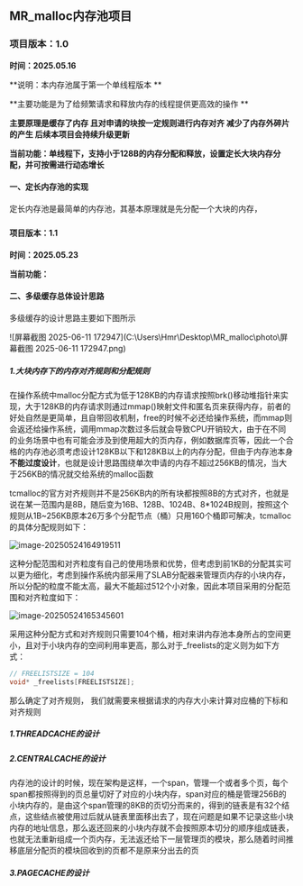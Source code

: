 ## MR_malloc内存池项目

### 项目版本：1.0

**时间：2025.05.16**

**说明：本内存池属于第一个单线程版本 **

**主要功能是为了给频繁请求和释放内存的线程提供更高效的操作 **

**主要原理是缓存了内存 且对申请的块按一定规则进行内存对齐 减少了内存外碎片的产生 后续本项目会持续升级更新**

**当前功能：单线程下，支持小于128B的内存分配和释放，设置定长大块内存分配，并可按需进行动态增长**

#### 一、定长内存池的实现

定长内存池是最简单的内存池，其基本原理就是先分配一个大块的内存，







##### 

#### 项目版本：1.1

**时间：2025.05.23**

**当前功能：**

#### 二、多级缓存总体设计思路

多级缓存的设计思路主要如下图所示

![屏幕截图 2025-06-11 172947](C:\Users\Hmr\Desktop\MR_malloc\photo\屏幕截图 2025-06-11 172947.png)



##### 1.大块内存下的内存对齐规则和分配规则

在操作系统中malloc分配方式为低于128KB的内存请求按照brk()移动堆指针来实现，大于128KB的内存请求则通过mmap()映射文件和匿名页来获得内存，前者的好处自然是更简单，且自带回收机制，free的时候不必还给操作系统，而mmap则会返还给操作系统，调用mmap次数过多后就会导致CPU开销较大，由于在不同的业务场景中也有可能会涉及到使用超大的页内存，例如数据库页等，因此一个合格的内存池必须考虑设计128KB以下和128KB以上的内存分配，但由于内存池本身**不能过度设计**，也就是设计思路围绕单次申请的内存不超过256KB的情况，当大于256KB的情况就交给系统的malloc函数

tcmalloc的官方对齐规则并不是256KB内的所有块都按照8B的方式对齐，也就是说在某一范围内是8B，随后变为16B、128B、1024B、8*1024B规则，按照这个规则从1B~256KB原本26万多个分配节点（桶）只用160个桶即可解决，tcmalloc的具体分配规则如下：

![image-20250524164919511](C:\Users\Hmr\Desktop\MR_malloc\photo\image-20250524164919511.png)

这种分配范围和对齐粒度有自己的使用场景和优势，但考虑到前1KB的分配其实可以更为细化，考虑到操作系统内部采用了SLAB分配器来管理页内存的小块内存，所以分配的粒度不能太高，最大不能超过512个小对象，因此本项目采用的分配范围和对齐粒度如下：

![image-20250524165345601](C:\Users\Hmr\Desktop\MR_malloc\photo\image-20250524165345601.png)

采用这种分配方式和对齐规则只需要104个桶，相对来讲内存池本身所占的空间更小，且对于小块内存的空间利用率更高，那么对于_freelists的定义则为如下方式：

```cpp
// FREELISTSIZE = 104
void* _freelists[FREELISTSIZE];
```

那么确定了对齐规则， 我们就需要来根据请求的内存大小来计算对应桶的下标和对齐规则

##### 1.THREADCACHE的设计





##### 2.CENTRALCACHE的设计



内存池的设计的时候，现在架构是这样，一个span，管理一个或者多个页，每个span都按照得到的页总量切好了对应的小块内存，span对应的桶是管理256B的小块内存的，是由这个span管理的8KB的页切分而来的，得到的链表是有32个结点，这些结点被使用过后就从链表里面移出去了，现在问题是如果不记录这些小块内存的地址信息，那么返还回来的小块内存就不会按照原本切分的顺序组成链表，也就无法重新组成一个页内存，无法返还给下一层管理页的模块，那么随着时间推移底层分配页的模块回收到的页都不是原来分出去的页





##### 3.PAGECACHE的设计

















